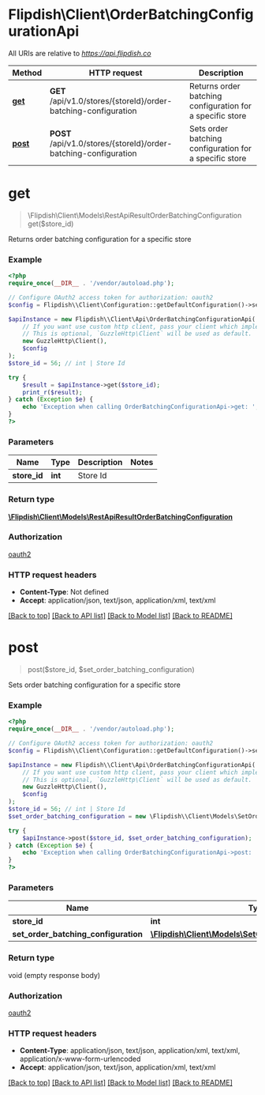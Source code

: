 # Flipdish\\Client\OrderBatchingConfigurationApi

All URIs are relative to *https://api.flipdish.co*

Method | HTTP request | Description
------------- | ------------- | -------------
[**get**](OrderBatchingConfigurationApi.md#get) | **GET** /api/v1.0/stores/{storeId}/order-batching-configuration | Returns order batching configuration for a specific store
[**post**](OrderBatchingConfigurationApi.md#post) | **POST** /api/v1.0/stores/{storeId}/order-batching-configuration | Sets order batching configuration for a specific store


# **get**
> \Flipdish\\Client\Models\RestApiResultOrderBatchingConfiguration get($store_id)

Returns order batching configuration for a specific store

### Example
```php
<?php
require_once(__DIR__ . '/vendor/autoload.php');

// Configure OAuth2 access token for authorization: oauth2
$config = Flipdish\\Client\Configuration::getDefaultConfiguration()->setAccessToken('YOUR_ACCESS_TOKEN');

$apiInstance = new Flipdish\\Client\Api\OrderBatchingConfigurationApi(
    // If you want use custom http client, pass your client which implements `GuzzleHttp\ClientInterface`.
    // This is optional, `GuzzleHttp\Client` will be used as default.
    new GuzzleHttp\Client(),
    $config
);
$store_id = 56; // int | Store Id

try {
    $result = $apiInstance->get($store_id);
    print_r($result);
} catch (Exception $e) {
    echo 'Exception when calling OrderBatchingConfigurationApi->get: ', $e->getMessage(), PHP_EOL;
}
?>
```

### Parameters

Name | Type | Description  | Notes
------------- | ------------- | ------------- | -------------
 **store_id** | **int**| Store Id |

### Return type

[**\Flipdish\\Client\Models\RestApiResultOrderBatchingConfiguration**](../Model/RestApiResultOrderBatchingConfiguration.md)

### Authorization

[oauth2](../../README.md#oauth2)

### HTTP request headers

 - **Content-Type**: Not defined
 - **Accept**: application/json, text/json, application/xml, text/xml

[[Back to top]](#) [[Back to API list]](../../README.md#documentation-for-api-endpoints) [[Back to Model list]](../../README.md#documentation-for-models) [[Back to README]](../../README.md)

# **post**
> post($store_id, $set_order_batching_configuration)

Sets order batching configuration for a specific store

### Example
```php
<?php
require_once(__DIR__ . '/vendor/autoload.php');

// Configure OAuth2 access token for authorization: oauth2
$config = Flipdish\\Client\Configuration::getDefaultConfiguration()->setAccessToken('YOUR_ACCESS_TOKEN');

$apiInstance = new Flipdish\\Client\Api\OrderBatchingConfigurationApi(
    // If you want use custom http client, pass your client which implements `GuzzleHttp\ClientInterface`.
    // This is optional, `GuzzleHttp\Client` will be used as default.
    new GuzzleHttp\Client(),
    $config
);
$store_id = 56; // int | Store Id
$set_order_batching_configuration = new \Flipdish\\Client\Models\SetOrderBatchingConfiguration(); // \Flipdish\\Client\Models\SetOrderBatchingConfiguration | SetOrderBatchingConfiguration

try {
    $apiInstance->post($store_id, $set_order_batching_configuration);
} catch (Exception $e) {
    echo 'Exception when calling OrderBatchingConfigurationApi->post: ', $e->getMessage(), PHP_EOL;
}
?>
```

### Parameters

Name | Type | Description  | Notes
------------- | ------------- | ------------- | -------------
 **store_id** | **int**| Store Id |
 **set_order_batching_configuration** | [**\Flipdish\\Client\Models\SetOrderBatchingConfiguration**](../Model/SetOrderBatchingConfiguration.md)| SetOrderBatchingConfiguration |

### Return type

void (empty response body)

### Authorization

[oauth2](../../README.md#oauth2)

### HTTP request headers

 - **Content-Type**: application/json, text/json, application/xml, text/xml, application/x-www-form-urlencoded
 - **Accept**: application/json, text/json, application/xml, text/xml

[[Back to top]](#) [[Back to API list]](../../README.md#documentation-for-api-endpoints) [[Back to Model list]](../../README.md#documentation-for-models) [[Back to README]](../../README.md)

